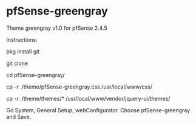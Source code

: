# pfSense-greengray
Theme greengray v1.0 for pfSense 2.4.5

Instructions:

pkg install git

git clone

cd pfSense-greengray/

cp -r ./theme/pfSense-greengray.css /usr/local/www/css/

cp -r ./theme/themes/* /usr/local/www/vendor/jquery-ui/themes/

Go System, General Setup, webConfigurator. Choose pfSense-greengray and Save.
